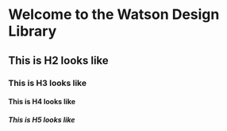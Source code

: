 # Welcome to the Watson Design Library

## This is H2 looks like

### This is H3 looks like

#### This is H4 looks like

##### This is H5 looks like
